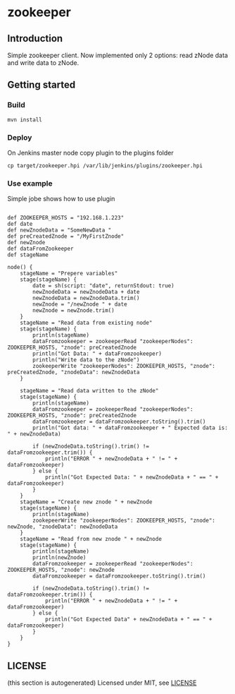 # zookeeper

## Introduction

Simple zookeeper client.
Now implemented only 2 options: read zNode data and write data to zNode.

## Getting started


### Build
```
mvn install
```
### Deploy
On Jenkins master node copy plugin to the plugins folder

`cp target/zookeeper.hpi /var/lib/jenkins/plugins/zookeeper.hpi` 


### Use example
Simple jobe shows how to use plugin
```

def ZOOKEEPER_HOSTS = "192.168.1.223"
def date
def newZnodeData = "SomeNewData "
def preCreatedZnode = "/MyFirstZnode"
def newZnode
def dataFromZookeeper
def stageName

node() {
    stageName = "Prepere variables"
    stage(stageName) {
        date = sh(script: "date", returnStdout: true)
        newZnodeData = newZnodeData + date
        newZnodeData = newZnodeData.trim()
        newZnode = "/newZnode " + date
        newZnode = newZnode.trim()
    }
    stageName = "Read data from existing node"
    stage(stageName) {
        println(stageName)
        dataFromzookeeper = zookeeperRead "zookeeperNodes": ZOOKEEPER_HOSTS, "znode": preCreatedZnode
        println("Got Data: " + dataFromzookeeper)
        println("Write data to the zNode")
        zookeeperWrite "zookeeperNodes": ZOOKEEPER_HOSTS, "znode": preCreatedZnode, "znodeData": newZnodeData
    }

    stageName = "Read data written to the zNode"
    stage(stageName) {
        println(stageName)
        dataFromzookeeper = zookeeperRead "zookeeperNodes": ZOOKEEPER_HOSTS, "znode": preCreatedZnode
        dataFromzookeeper = dataFromzookeeper.toString().trim()
        println("Got data: " + dataFromzookeeper + " Expected data is: " + newZnodeData)

        if (newZnodeData.toString().trim() != dataFromzookeeper.trim()) {
            println("ERROR " + newZnodeData + " != " + dataFromzookeeper)
        } else {
            println("Got Expected Data: " + newZnodeData + " == " + dataFromzookeeper)
        }
    }
    stageName = "Create new znode " + newZnode
    stage(stageName) {
        println(stageName)
        zookepeerWrite "zookeeperNodes": ZOOKEEPER_HOSTS, "znode": newZnode, "znodeData": newZnodeData
    }
    stageName = "Read from new znode " + newZnode
    stage(stageName) {
        println(stageName)
        println(newZnode)
        dataFromzookeeper = zookeeperRead "zookeeperNodes": ZOOKEEPER_HOSTS, "znode": newZnode
        dataFromzookeeper = dataFromzookeeper.toString().trim()

        if (newZnodeData.toString().trim() != dataFromzookeeper.trim()) {
            println("ERROR " + newZnodeData + " != " + dataFromzookeeper)
        } else {
            println("Got Expected Data" + newZnodeData + " == " + dataFromzookeeper)
        }
    }
}

```

## LICENSE
(this section is autogenerated)
Licensed under MIT, see [LICENSE](LICENSE.md)

